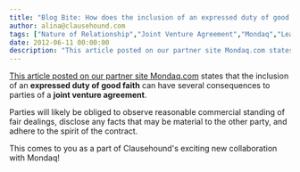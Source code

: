 ```yaml
---
title: "Blog Bite: How does the inclusion of an expressed duty of good faith in a contract affect parties in a joint venture agreement in the UK?"
author: alina@clausehound.com
tags: ["Nature of Relationship","Joint Venture Agreement","Mondaq","Learn","UK"]
date: 2012-06-11 00:00:00
description: "This article posted on our partner site Mondaq.com states that the inclusion of an expressed duty of good faith can have several consequences to parties of a joint venture agreement."
---
```


[This article posted on our partner site Mondaq.com](http://www.mondaq.com/x/181318/International+Law/The+Contractual+Duty+Of+Good+Faith) states that the inclusion of an **expressed duty of good faith** can have several consequences to parties of a **joint venture agreement**. 

Parties will likely be obliged to observe reasonable commercial standing of fair dealings, disclose any facts that may be material to the other party, and adhere to the spirit of the contract.

This comes to you as a part of Clausehound's exciting new collaboration with Mondaq!
